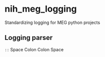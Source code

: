 # nih_meg_logging
Standardizing logging for MEG python projects

## Logging parser
` :: ` Space Colon Colon Space



